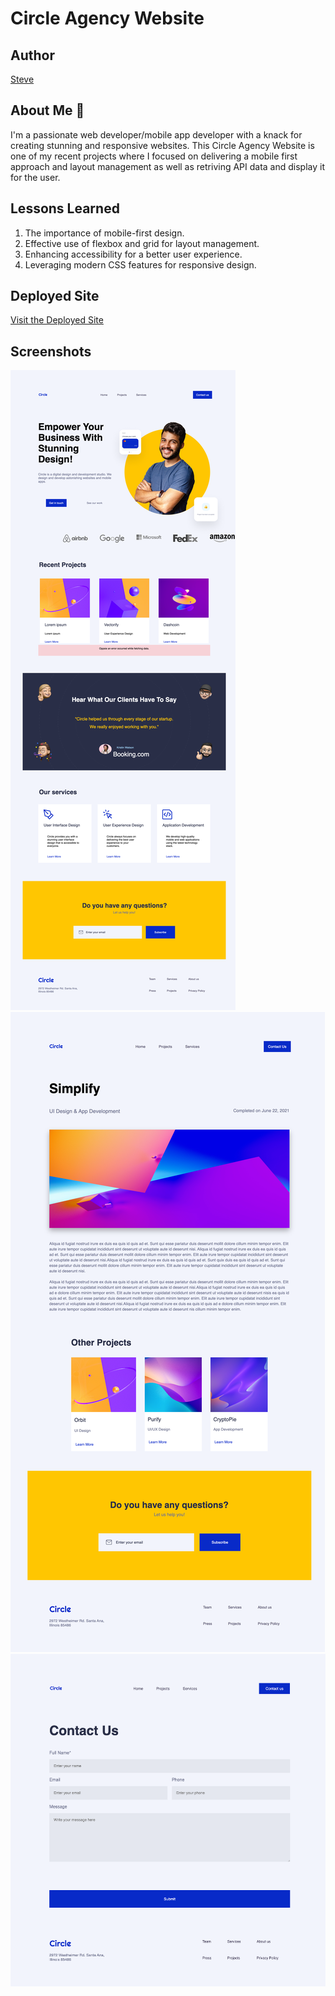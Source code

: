 # Circle Agency Website

## Author
[Steve](https://github.com/SwaeZi)

## About Me 👋
I'm a passionate web developer/mobile app developer with a knack for creating stunning and responsive websites. This Circle Agency Website is one of my recent projects where I focused on delivering a mobile first approach and layout management as well as retriving API data and display it for the user.

## Lessons Learned
1. The importance of mobile-first design.
2. Effective use of flexbox and grid for layout management.
3. Enhancing accessibility for a better user experience.
4. Leveraging modern CSS features for responsive design.

## Deployed Site
[Visit the Deployed Site](https://circleagencybysteve.netlify.app/)

## Screenshots
![Home Page](./assets/images/screenshots/landingpage.png)
![Project Page](./assets/images/screenshots/projectpage.png)
![Contact Page](./assets/images/screenshots/contactuspage.png)

